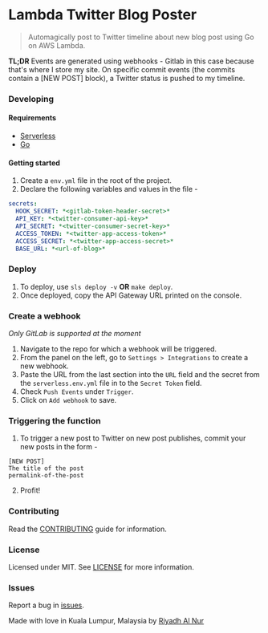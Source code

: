 Lambda Twitter Blog Poster  
=================  
> Automagically post to Twitter timeline about new blog post using Go on AWS Lambda.  

**TL;DR** Events are generated using webhooks - Gitlab in this case because that's where I store my site. On specific commit events (the commits contain a [NEW POST] block), a Twitter status is pushed to my timeline.  

### Developing  

#### Requirements  
- [Serverless](https://serverless.com/)  
- [Go](https://golang.org/)  

#### Getting started  
1. Create a `env.yml` file in the root of the project.  
2. Declare the following variables and values in the file -  
```yaml
secrets:
  HOOK_SECRET: *<gitlab-token-header-secret>*
  API_KEY: *<twitter-consumer-api-key>*
  API_SECRET: *<twitter-consumer-secret-key>*
  ACCESS_TOKEN: *<twitter-app-access-token>*
  ACCESS_SECRET: *<twitter-app-access-secret>*
  BASE_URL: *<url-of-blog>*
```  

### Deploy  
1. To deploy, use `sls deploy -v` **OR** `make deploy`.  
2. Once deployed, copy the API Gateway URL printed on the console.  

### Create a webhook  
*Only GitLab is supported at the moment*  

1. Navigate to the repo for which a webhook will be triggered.
2. From the panel on the left, go to `Settings > Integrations` to create a new webhook.
3. Paste the URL from the last section into the `URL` field and the secret from the `serverless.env.yml` file in to the `Secret Token` field.
4. Check `Push Events` under `Trigger`.
5. Click on `Add webhook` to save.  

### Triggering the function  
1. To trigger a new post to Twitter on new post publishes, commit your new posts in the form -  
```
[NEW POST]
The title of the post
permalink-of-the-post
```  
2. Profit!  

### Contributing  
Read the [CONTRIBUTING](CONTRIBUTING.md) guide for information.  

### License  
Licensed under MIT. See [LICENSE](LICENSE) for more information.  

### Issues  
Report a bug in [issues](https://github.com/riyadhalnur/lambda-twitter-blog-hook/issues).   

Made with love in Kuala Lumpur, Malaysia by [Riyadh Al Nur](https://verticalaxisbd.com)
